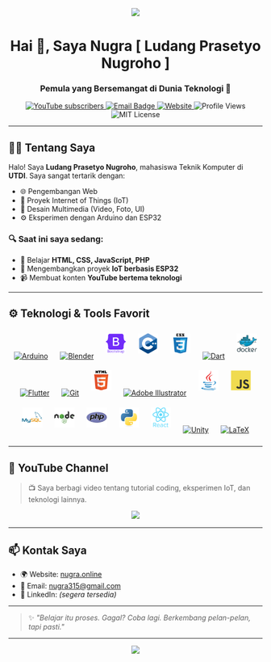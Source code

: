 <!-- Banner atau Header -->
<p align="center">
  <img src="https://readme-typing-svg.demolab.com/?lines=Halo,+Saya+Nugra21!;Programmer+%7C+IoT+Enthusiast+%7C+Tech+Creator;&center=true&width=500&height=45">
</p>                                                                

<h1 align="center">Hai 👋, Saya Nugra [ Ludang Prasetyo Nugroho ]</h1>
<h3 align="center">Pemula yang Bersemangat di Dunia Teknologi 🚀</h3>

<p align="center">
  <a href="https://www.youtube.com/@nugra21" target="_blank">
    <img src="https://img.shields.io/youtube/channel/subscribers/UCnugra21fakeid?style=social" alt="YouTube subscribers"/>
  </a>
  <a href="mailto:nugra315@gmail.com">
    <img src="https://img.shields.io/badge/Email-DM%20me-red" alt="Email Badge"/>
  </a>
  <a href="https://nugra.online" target="_blank">
    <img src="https://img.shields.io/badge/Website-nugra.online-blue" alt="Website"/>
  </a>
  <img src="https://komarev.com/ghpvc/?username=nugra21&label=Profile%20views&color=0e75b6&style=flat" alt="Profile Views"/>
  <img src="https://img.shields.io/badge/License-MIT-yellow.svg" alt="MIT License"/>
</p>

---

## 👨‍💻 Tentang Saya
Halo! Saya **Ludang Prasetyo Nugroho**, mahasiswa Teknik Komputer di **UTDI**. Saya sangat tertarik dengan:

- 🌐 Pengembangan Web
- 🤖 Proyek Internet of Things (IoT)
- 🎨 Desain Multimedia (Video, Foto, UI)
- ⚙️ Eksperimen dengan Arduino dan ESP32

### 🔍 Saat ini saya sedang:
- 🚀 Belajar **HTML, CSS, JavaScript, PHP**
- 🔌 Mengembangkan proyek **IoT berbasis ESP32**
- 📹 Membuat konten **YouTube bertema teknologi**

---

## ⚙️ Teknologi & Tools Favorit

<p align="center">
  <a href="#"><img src="https://cdn.worldvectorlogo.com/logos/arduino-1.svg" width="40" title="Arduino" style="margin: 10px"/></a>
  <a href="#"><img src="https://download.blender.org/branding/community/blender_community_badge_white.svg" width="40" title="Blender" style="margin: 10px"/></a>
  <a href="#"><img src="https://raw.githubusercontent.com/devicons/devicon/master/icons/bootstrap/bootstrap-plain-wordmark.svg" width="40" title="Bootstrap" style="margin: 10px"/></a>
  <a href="#"><img src="https://raw.githubusercontent.com/devicons/devicon/master/icons/cplusplus/cplusplus-original.svg" width="40" title="C++" style="margin: 10px"/></a>
  <a href="#"><img src="https://raw.githubusercontent.com/devicons/devicon/master/icons/css3/css3-original-wordmark.svg" width="40" title="CSS3" style="margin: 10px"/></a>
  <a href="#"><img src="https://www.vectorlogo.zone/logos/dartlang/dartlang-icon.svg" width="40" title="Dart" style="margin: 10px"/></a>
  <a href="#"><img src="https://raw.githubusercontent.com/devicons/devicon/master/icons/docker/docker-original-wordmark.svg" width="40" title="Docker" style="margin: 10px"/></a>
  <a href="#"><img src="https://www.vectorlogo.zone/logos/flutterio/flutterio-icon.svg" width="40" title="Flutter" style="margin: 10px"/></a>
  <a href="#"><img src="https://www.vectorlogo.zone/logos/git-scm/git-scm-icon.svg" width="40" title="Git" style="margin: 10px"/></a>
  <a href="#"><img src="https://raw.githubusercontent.com/devicons/devicon/master/icons/html5/html5-original-wordmark.svg" width="40" title="HTML5" style="margin: 10px"/></a>
  <a href="#"><img src="https://www.vectorlogo.zone/logos/adobe_illustrator/adobe_illustrator-icon.svg" width="40" title="Adobe Illustrator" style="margin: 10px"/></a>
  <a href="#"><img src="https://raw.githubusercontent.com/devicons/devicon/master/icons/java/java-original.svg" width="40" title="Java" style="margin: 10px"/></a>
  <a href="#"><img src="https://raw.githubusercontent.com/devicons/devicon/master/icons/javascript/javascript-original.svg" width="40" title="JavaScript" style="margin: 10px"/></a>
  <a href="#"><img src="https://raw.githubusercontent.com/devicons/devicon/master/icons/mysql/mysql-original-wordmark.svg" width="40" title="MySQL" style="margin: 10px"/></a>
  <a href="#"><img src="https://raw.githubusercontent.com/devicons/devicon/master/icons/nodejs/nodejs-original-wordmark.svg" width="40" title="Node.js" style="margin: 10px"/></a>
  <a href="#"><img src="https://raw.githubusercontent.com/devicons/devicon/master/icons/php/php-original.svg" width="40" title="PHP" style="margin: 10px"/></a>
  <a href="#"><img src="https://raw.githubusercontent.com/devicons/devicon/master/icons/python/python-original.svg" width="40" title="Python" style="margin: 10px"/></a>
  <a href="#"><img src="https://raw.githubusercontent.com/devicons/devicon/master/icons/react/react-original-wordmark.svg" width="40" title="React" style="margin: 10px"/></a>
<!--   <a href="#"><img src="https://www.vectorlogo.zone/logos/travis-ci/travis-ci-icon.svg" width="40" title="Travis CI" style="margin: 10px"/></a> -->
  <a href="#"><img src="https://www.vectorlogo.zone/logos/unity3d/unity3d-icon.svg" width="40" title="Unity" style="margin: 10px"/></a>
  <a href="#"><img src="https://upload.wikimedia.org/wikipedia/commons/9/92/LaTeX_logo.svg" width="40" title="LaTeX" style="margin: 10px"/></a>
</p>


---

## 🎥 YouTube Channel
> 📺 Saya berbagi video tentang tutorial coding, eksperimen IoT, dan teknologi lainnya.

<p align="center">
  <a href="https://www.youtube.com/@nugra21" target="_blank">
    <img src="https://img.shields.io/badge/Subscribe--nugra21-red?style=for-the-badge&logo=youtube" />
  </a>
</p>

---

## 📫 Kontak Saya

- 🌍 Website: [nugra.online](https://nugra.online)
- 📧 Email: [nugra315@gmail.com](mailto:nugra315@gmail.com)
- 💼 LinkedIn: *(segera tersedia)*

---


> ✨ *"Belajar itu proses. Gagal? Coba lagi. Berkembang pelan-pelan, tapi pasti."*

---

<p align="center">
  <img src="https://readme-typing-svg.demolab.com/?lines=Selamat+Datang+di+Profil+Saya!;Saya+Suka+Ngoding+dan+Eksperimen+IoT;Mari+Berbagi+Ilmu!" />
</p>
